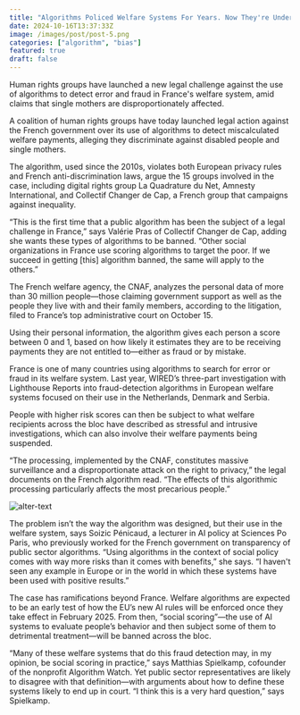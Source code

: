 ```yaml
---
title: "Algorithms Policed Welfare Systems For Years. Now They're Under Fire for Bias"
date: 2024-10-16T13:37:33Z
image: /images/post/post-5.png
categories: ["algorithm", "bias"]
featured: true
draft: false
---
```


Human rights groups have launched a new legal challenge against the use of algorithms to detect error and fraud in France's welfare system, amid claims that single mothers are disproportionately affected.

A coalition of human rights groups have today launched legal action against the French government over its use of algorithms to detect miscalculated welfare payments, alleging they discriminate against disabled people and single mothers.

The algorithm, used since the 2010s, violates both European privacy rules and French anti-discrimination laws, argue the 15 groups involved in the case, including digital rights group La Quadrature du Net, Amnesty International, and Collectif Changer de Cap, a French group that campaigns against inequality.

“This is the first time that a public algorithm has been the subject of a legal challenge in France,” says Valérie Pras of Collectif Changer de Cap, adding she wants these types of algorithms to be banned. “Other social organizations in France use scoring algorithms to target the poor. If we succeed in getting [this] algorithm banned, the same will apply to the others.”

The French welfare agency, the CNAF, analyzes the personal data of more than 30 million people—those claiming government support as well as the people they live with and their family members, according to the litigation, filed to France’s top administrative court on October 15.

Using their personal information, the algorithm gives each person a score between 0 and 1, based on how likely it estimates they are to be receiving payments they are not entitled to—either as fraud or by mistake.

France is one of many countries using algorithms to search for error or fraud in its welfare system. Last year, WIRED’s three-part investigation with Lighthouse Reports into fraud-detection algorithms in European welfare systems focused on their use in the Netherlands, Denmark and Serbia.

People with higher risk scores can then be subject to what welfare recipients across the bloc have described as stressful and intrusive investigations, which can also involve their welfare payments being suspended.

“The processing, implemented by the CNAF, constitutes massive surveillance and a disproportionate attack on the right to privacy,” the legal documents on the French algorithm read. “The effects of this algorithmic processing particularly affects the most precarious people.”

![alter-text](/images/post/post-5.png)

The problem isn’t the way the algorithm was designed, but their use in the welfare system, says Soizic Pénicaud, a lecturer in AI policy at Sciences Po Paris, who previously worked for the French government on transparency of public sector algorithms. “Using algorithms in the context of social policy comes with way more risks than it comes with benefits,” she says. “I haven't seen any example in Europe or in the world in which these systems have been used with positive results.”

The case has ramifications beyond France. Welfare algorithms are expected to be an early test of how the EU’s new AI rules will be enforced once they take effect in February 2025. From then, “social scoring”—the use of AI systems to evaluate people’s behavior and then subject some of them to detrimental treatment—will be banned across the bloc.

“Many of these welfare systems that do this fraud detection may, in my opinion, be social scoring in practice,” says Matthias Spielkamp, cofounder of the nonprofit Algorithm Watch. Yet public sector representatives are likely to disagree with that definition—with arguments about how to define these systems likely to end up in court. “I think this is a very hard question,” says Spielkamp.
